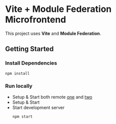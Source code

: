 # Vite + Module Federation Microfrontend

This project uses **Vite** and **Module Federation**.

## Getting Started

### Install Dependencies

```bash
npm install
```

### Run locally

- Setup & Start both remote [one](./rmtone/README.md) and [two](./rmttwo/README.md)
- Setup & Start 
- Start development server 
  ```bash
  npm start
  ```
